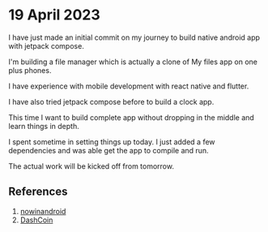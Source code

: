 # 19 April 2023

I have just made an initial commit on my journey to build native android app with jetpack compose.

I'm building a file manager which is actually a clone of My files app on one plus phones.

I have experience with mobile development with react native and flutter.

I have also tried jetpack compose before to build a clock app.

This time I want to build complete app without dropping in the middle and learn things in depth.

I spent sometime in setting things up today. I just added a few dependencies and was able get the app to compile and run.

The actual work will be kicked off from tomorrow.

## References

1. [nowinandroid](https://github.com/android/nowinandroid.git)
2. [DashCoin](https://github.com/MathRoda/DashCoin.git)